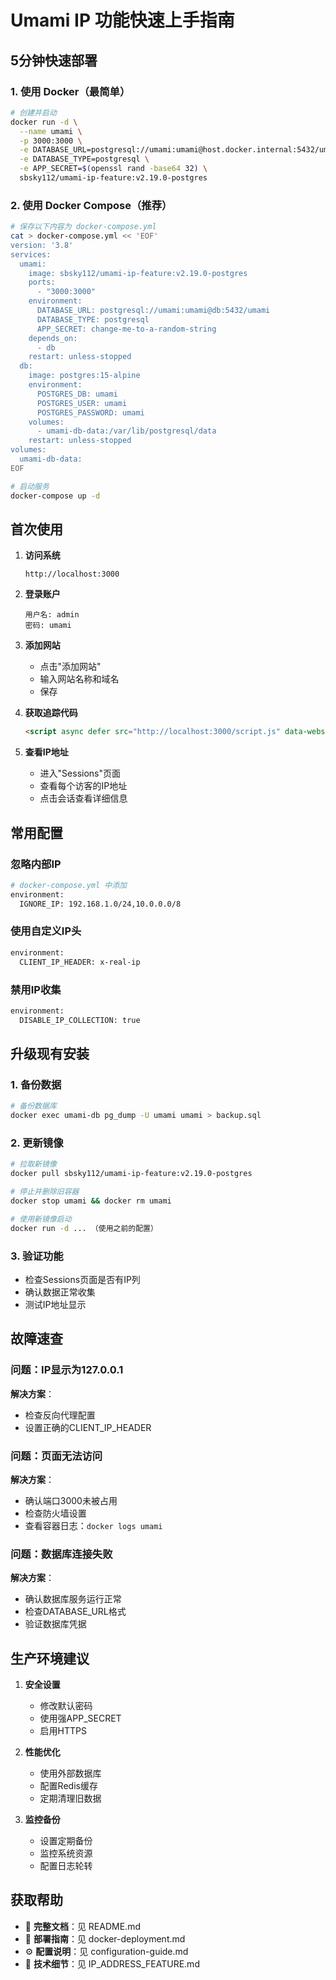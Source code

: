 # Umami IP 功能快速上手指南

## 5分钟快速部署

### 1. 使用 Docker（最简单）

```bash
# 创建并启动
docker run -d \
  --name umami \
  -p 3000:3000 \
  -e DATABASE_URL=postgresql://umami:umami@host.docker.internal:5432/umami \
  -e DATABASE_TYPE=postgresql \
  -e APP_SECRET=$(openssl rand -base64 32) \
  sbsky112/umami-ip-feature:v2.19.0-postgres
```

### 2. 使用 Docker Compose（推荐）

```bash
# 保存以下内容为 docker-compose.yml
cat > docker-compose.yml << 'EOF'
version: '3.8'
services:
  umami:
    image: sbsky112/umami-ip-feature:v2.19.0-postgres
    ports:
      - "3000:3000"
    environment:
      DATABASE_URL: postgresql://umami:umami@db:5432/umami
      DATABASE_TYPE: postgresql
      APP_SECRET: change-me-to-a-random-string
    depends_on:
      - db
    restart: unless-stopped
  db:
    image: postgres:15-alpine
    environment:
      POSTGRES_DB: umami
      POSTGRES_USER: umami
      POSTGRES_PASSWORD: umami
    volumes:
      - umami-db-data:/var/lib/postgresql/data
    restart: unless-stopped
volumes:
  umami-db-data:
EOF

# 启动服务
docker-compose up -d
```

## 首次使用

1. **访问系统**
   ```
   http://localhost:3000
   ```

2. **登录账户**
   ```
   用户名: admin
   密码: umami
   ```

3. **添加网站**
   - 点击"添加网站"
   - 输入网站名称和域名
   - 保存

4. **获取追踪代码**
   ```html
   <script async defer src="http://localhost:3000/script.js" data-website-id="your-website-id"></script>
   ```

5. **查看IP地址**
   - 进入"Sessions"页面
   - 查看每个访客的IP地址
   - 点击会话查看详细信息

## 常用配置

### 忽略内部IP

```bash
# docker-compose.yml 中添加
environment:
  IGNORE_IP: 192.168.1.0/24,10.0.0.0/8
```

### 使用自定义IP头

```bash
environment:
  CLIENT_IP_HEADER: x-real-ip
```

### 禁用IP收集

```bash
environment:
  DISABLE_IP_COLLECTION: true
```

## 升级现有安装

### 1. 备份数据

```bash
# 备份数据库
docker exec umami-db pg_dump -U umami umami > backup.sql
```

### 2. 更新镜像

```bash
# 拉取新镜像
docker pull sbsky112/umami-ip-feature:v2.19.0-postgres

# 停止并删除旧容器
docker stop umami && docker rm umami

# 使用新镜像启动
docker run -d ... （使用之前的配置）
```

### 3. 验证功能

- 检查Sessions页面是否有IP列
- 确认数据正常收集
- 测试IP地址显示

## 故障速查

### 问题：IP显示为127.0.0.1
**解决方案**：
- 检查反向代理配置
- 设置正确的CLIENT_IP_HEADER

### 问题：页面无法访问
**解决方案**：
- 确认端口3000未被占用
- 检查防火墙设置
- 查看容器日志：`docker logs umami`

### 问题：数据库连接失败
**解决方案**：
- 确认数据库服务运行正常
- 检查DATABASE_URL格式
- 验证数据库凭据

## 生产环境建议

1. **安全设置**
   - 修改默认密码
   - 使用强APP_SECRET
   - 启用HTTPS

2. **性能优化**
   - 使用外部数据库
   - 配置Redis缓存
   - 定期清理旧数据

3. **监控备份**
   - 设置定期备份
   - 监控系统资源
   - 配置日志轮转

## 获取帮助

- 📖 **完整文档**：见 README.md
- 🐳 **部署指南**：见 docker-deployment.md
- ⚙️ **配置说明**：见 configuration-guide.md
- 🔧 **技术细节**：见 IP_ADDRESS_FEATURE.md
